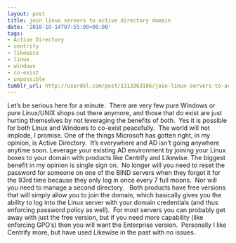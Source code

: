 ```yaml
---
layout: post
title: join linux servers to active directory domain
date: '2010-10-14T07:55:00+00:00'
tags:
- Active Directory
- centrify
- likewise
- linux
- windows
- co-exist
- unpossible
tumblr_url: http://userdel.com/post/1313363186/join-linux-servers-to-active-directory-domain
---
```

Let’s be serious here for a minute.  There are very few pure Windows or pure Linux/UNIX shops out there anymore, and those that do exist are just hurting themselves by not leveraging the benefits of both.  Yes it is possible for both Linux and Windows to co-exist peacefully.  The world will not implode, I promise.
One of the things Microsoft has gotten right, in my opinion, is Active  Directory.  It’s everywhere and AD isn’t going anywhere anytime soon. Leverage your existing AD environment by joining your Linux boxes to your domain with products like Centrify and Likewise.
The biggest benefit in my opinion is single sign on.  No longer will you need to reset the password for someone on one of the BIND servers when they forgot it for the 93rd time because they only log in once every 7 full moons.  Nor will you need to manage a second directory.  
Both products have free versions that will simply allow you to join the domain, which basically gives you the ability to log into the Linux server with your domain credentials (and thus enforcing password policy as well).  For most servers you can probably get away with just the free version, but if you need more capability (like enforcing GPO’s) then you will want the Enterprise version.  Personally I like Centrify more, but have used Likewise in the past with no issues.
